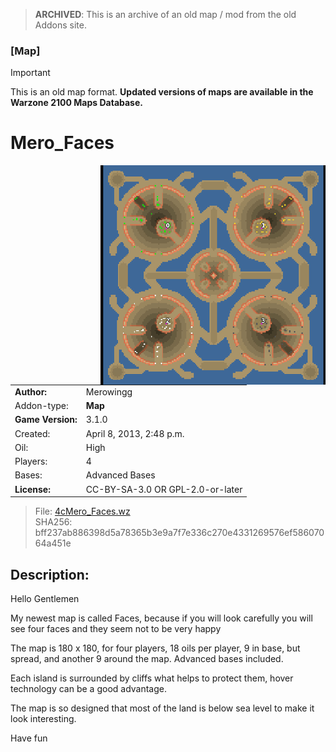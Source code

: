 > **ARCHIVED**: This is an archive of an old map / mod from the old Addons site.

### [Map]

> [!IMPORTANT]
> This is an old map format. **Updated versions of maps are available in the Warzone 2100 Maps Database.**

# Mero_Faces

<img src="./preview.jpg" align="right" />

| | |
| - | - |
| __Author:__ | Merowingg |
| Addon-type: | __Map__ |
| __Game Version:__ | 3.1.0 |
| Created: | April 8, 2013, 2:48 p.m. |
| Oil: | High |
| Players: | 4 |
| Bases: | Advanced Bases |
| __License:__ | CC-BY-SA-3.0 OR GPL-2.0-or-later |

> File: [4cMero_Faces.wz](https://github.com/Warzone2100/old-addons-site/raw/main/assets/120/4cMero_Faces.wz)  
> SHA256: bff237ab886398d5a78365b3e9a7f7e336c270e4331269576ef58607064a451e

## Description:

Hello Gentlemen  

My newest map is called Faces, because if you will look carefully you will see four faces  and they seem not to be very happy  

The map is 180 x 180, for four players, 18 oils per player, 9 in base, but spread, and another 9 around the map. Advanced bases included.

Each island is surrounded by cliffs what helps to protect them, hover technology can be a good advantage.

The map is so designed that most of the land is below sea level to make it look interesting.

Have fun  



